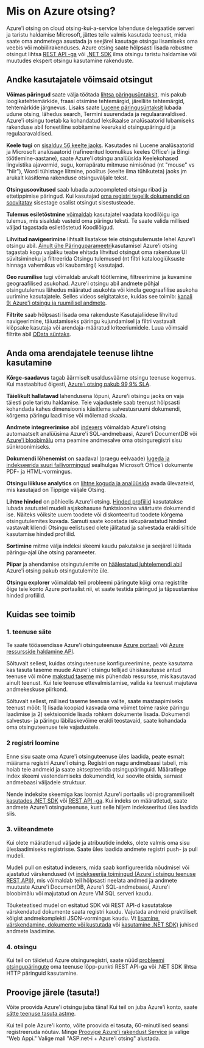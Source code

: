 <properties
    pageTitle="Mis on Azure otsing | Microsoft Azure'i | Majutatud pilveteenuses otsing"
    description="Azure'i otsing on täielikult hallatav majutatud cloud otsinguteenuse. Lisateavet selle funktsiooni ülevaade."
    services="search"
    manager="jhubbard"
    authors="ashmaka"
    documentationCenter=""/>

<tags
    ms.service="search"
    ms.devlang="NA"
    ms.workload="search"
    ms.topic="article"
    ms.tgt_pltfrm="na"
    ms.date="08/29/2016"
    ms.author="ashmaka"/>

# <a name="what-is-azure-search"></a>Mis on Azure otsing?

Azure'i otsing on cloud otsing-kui-a-service lahenduse delegaatide serveri ja taristu haldamise Microsoft, jättes teile valmis kasutada teenust, mida saate oma andmetega asustada ja seejärel kasutage otsingu lisamiseks oma veebis või mobiilirakenduses. Azure otsing saate hõlpsasti lisada robustne otsingut lihtsa [REST API -ga](https://msdn.microsoft.com/library/azure/dn798935.aspx) või [.NET SDK](search-howto-dotnet-sdk.md) ilma otsingu taristu haldamise või muutudes ekspert otsingu kasutamine rakenduste.

## <a name="give-your-users-a-powerful-search-experience"></a>Andke kasutajatele võimsaid otsingut

**Võimas päringud** saate välja töötada [lihtsa päringusüntaksit](https://msdn.microsoft.com/library/azure/dn798920.aspx), mis pakub loogikatehtemärkide, fraasi otsimine tehtemärgid, järelliite tehtemärgid, tehtemärkide järgnevus. Lisaks saate [Lucene päringusüntaksit](https://msdn.microsoft.com/library/azure/mt589323.aspx) lubada udune otsing, lähedus search, Termini suurendada ja regulaaravaldised. Azure'i otsingu toetab ka kohandatud leksikaalse analüsaatorid lubamiseks rakenduse abil foneetiline sobitamine keerukaid otsingupäringuid ja regulaaravaldised.

**Keele tugi** on [sisalduv 56 keelte jaoks](https://msdn.microsoft.com/library/azure/dn879793.aspx). Kasutades nii Lucene analüsaatorid ja Microsoft analüsaatorid (rafineeritud loomulikus keeles Office'i ja Bingi töötlemine-aastane), saate Azure'i otsingu analüüsida Keelekohased lingvistika ajavormid, sugu, korrapäratu mitmuse nimisõnad (nt "mouse" vs "hiir"), Wordi tühistage liitmine, poolitus (keelte ilma tühikuteta) jaoks jm arukalt käsitlema rakenduse otsinguväljale tekst.

**Otsingusoovitused** saab lubada autocompleted otsingu ribad ja ettetippimise päringud. Kui kasutajad [oma registri tegelik dokumendid on soovitatav](https://msdn.microsoft.com/library/azure/dn798936.aspx) sisestage osalist otsingut sisestusteade.

**Tulemus esiletõstmine** [võimaldab](https://msdn.microsoft.com/library/azure/dn798927.aspx) kasutajatel vaadata koodilõigu iga tulemus, mis sisaldab vasteid oma päringu teksti. Te saate valida millised väljad tagastada esiletõstetud Koodilõigud.

**Lihvitud navigeerimine** lihtsalt lisatakse teie otsingutulemuste lehel Azure'i otsingu abil. [Ainult ühe Päringuparameetri](https://msdn.microsoft.com/library/azure/dn798927.aspx)kasutamisel Azure'i otsing tagastab kogu vajaliku teabe ehitada lihvitud otsingut oma rakenduse UI süvitsimineku ja filtreerida Otsingu tulemused (nt filtri kataloogiüksuste hinnaga vahemikus või kaubamärgi) kasutajad.

**Geo ruumilise** tugi võimaldab arukalt töötlemine, filtreerimine ja kuvamine geograafilised asukohad. Azure'i otsingu abil andmete põhjal otsingutulemus lähedus määratud asukohta või kindla geograafilise asukoha uurimine kasutajatele. Selles videos selgitatakse, kuidas see toimib: [kanali 9: Azure'i otsingu ja ruumilisel andmete](https://channel9.msdn.com/Shows/Data-Exposed/Azure-Search-and-Geospatial-Data).

**Filtrite** saab hõlpsasti lisada oma rakenduste Kasutajaliidese lihvitud navigeerimine, täiustamiseks päringu kujundamisel ja filtri vastavalt klõpsake kasutaja või arendaja-määratud kriteeriumidele. Luua võimsaid filtrite abil [OData süntaks](https://msdn.microsoft.com/library/azure/dn798921.aspx).

## <a name="empower-your-developers-with-an-easy-to-use-service"></a>Anda oma arendajatele teenuse lihtne kasutamine

**Kõrge-saadavus** tagab äärmiselt usaldusväärne otsingu teenuse kogemus. Kui mastaabitud õigesti, [Azure'i otsing pakub 99,9% SLA](https://azure.microsoft.com/support/legal/sla/search/v1_0/).

**Täielikult hallatavad** lahendusena lõpuni, Azure'i otsingu jaoks on vaja täiesti pole taristu haldamise. Teie vajadustele saab teenust hõlpsasti kohandada kahes dimensioonis käsitlema salvestusruumi dokumendi, kõrgema päringu laadimise või mõlemad skaala.

**Andmete integreerimise** abil [indexers](https://msdn.microsoft.com/library/azure/dn946891.aspx) võimaldab Azure'i otsing automaatselt analüüsima Azure'i SQL-andmebaasi, Azure'i DocumentDB või [Azure'i bloobimälu](search-howto-indexing-azure-blob-storage.md) oma peamine andmesalve oma otsinguregistri sisu sünkroonimiseks.

**Dokumendi lõhenemist** on saadaval (praegu eelvaade) [lugeda ja indekseerida suuri failivormingud](search-howto-indexing-azure-blob-storage.md) sealhulgas Microsoft Office'i dokumente PDF- ja HTML-vormingus.

**Otsingu liikluse analytics** on [lihtne koguda ja analüüsida](search-traffic-analytics.md) avada ülevaateid, mis kasutajad on Tippige väljale Otsing.

**Lihtne hinded** on põhieelis Azure'i otsing. [Hinded profiilid](https://msdn.microsoft.com/library/azure/dn798928.aspx) kasutatakse lubada asutustel mudeli asjakohasuse funktsioonina väärtuste dokumendid ise. Näiteks võiksite uuem toodete või diskonteeritud toodete kõrgema otsingutulemites kuvada. Samuti saate koostada isikupärastatud hinded vastavalt kliendi Otsingu eelistused olete jälitatud ja salvestada eraldi siltide kasutamise hinded profiilid.

**Sortimine** mitme välja indeksi skeemi kaudu pakutakse ja seejärel lülitada päringu-ajal ühe otsing parameeter.

**Piipar** ja ahendamise otsingutulemite on [häälestatud juhtelemendi abil](search-pagination-page-layout.md) Azure'i otsing pakub otsingutulemite üle.  

**Otsingu explorer** võimaldab teil probleemi päringute kõigi oma registrite õige teie konto Azure portaalist nii, et saate testida päringud ja täpsustamise hinded profiilid.

## <a name="how-it-works"></a>Kuidas see toimib

### <a name="1-provision-service"></a>1. teenuse säte
Te saate tööasendisse Azure'i otsinguteenuse [Azure portaali](https://portal.azure.com/) või [Azure ressursside haldamine API](https://msdn.microsoft.com/library/azure/dn832684.aspx).

Sõltuvalt sellest, kuidas otsinguteenuse konfigureerimine, peate kasutama kas tasuta taseme muude Azure'i otsingu tellijad ühiskasutusse antud teenuse või mõne [makstud taseme](https://azure.microsoft.com/pricing/details/search/) mis pühendab ressursse, mis kasutavad ainult teenust. Kui teie teenuse ettevalmistamise, valida ka teenust majutava andmekeskuse piirkond.

Sõltuvalt sellest, millised taseme teenuse valite, saate mastaapimiseks teenust mõõt: 1) lisada koopiad kasvada oma võimet toime raske päringu laadimise ja 2) sektsioonide lisada rohkem dokumente lisada. Dokumendi salvestus- ja päringu läbilaskevõime eraldi teostavaid, saate kohandada oma otsinguteenuse teie vajadustele.

### <a name="2-create-index"></a>2 registri loomine
Enne sisu saate oma Azure'i otsinguteenuse üles laadida, peate esmalt määrama registri Azure'i otsing. Registri on nagu andmebaasi tabeli, mis hoiab teie andmeid ja saate aktsepteerida otsingupäringuid. Määratlege index skeemi vastendamiseks dokumendid, kui soovite otsida, sarnast andmebaasi väljadele struktuur.

Nende indeksite skeemiga kas loomist Azure'i portaalis või programmiliselt [kasutades .NET SDK](search-howto-dotnet-sdk.md) või [REST API -ga](https://msdn.microsoft.com/library/azure/dn798941.aspx). Kui indeks on määratletud, saate andmete Azure'i otsinguteenuse, kust selle hiljem indekseeritud üles laadida siis.

### <a name="3-index-data"></a>3. viiteandmete
Kui olete määratlenud väljade ja atribuutide indeks, olete valmis oma sisu üleslaadimiseks registrisse. Saate üles laadida andmete registri push- ja pull mudeli.

Mudeli pull on esitatud indexers, mida saab konfigureerida nõudmisel või ajastatud värskendused (vt [indekseerija toimingud (Azure'i otsingu teenuse REST API)](https://msdn.microsoft.com/library/azure/dn946891.aspx)), mis võimaldab teil hõlpsasti neelata andmed ja andmete muutuste Azure'i DocumentDB, Azure'i SQL-andmebaasi, Azure'i bloobimälu või majutatud on Azure VM SQL serveri kaudu.

Tõuketeatised mudel on esitatud SDK või REST API-d kasutatakse värskendatud dokumente saata registri kaudu. Vajutada andmeid praktiliselt kõigist andmekomplekti JSON-vormingus kaudu. Vt [lisamine, värskendamine, dokumente või kustutada](https://msdn.microsoft.com/library/azure/dn798930.aspx) või [kasutamine .NET SDK)](search-howto-dotnet-sdk.md) juhised andmete laadimine.

### <a name="4-search"></a>4. otsingu
Kui teil on täidetud Azure otsinguregistri, saate nüüd [probleemi otsingupäringute](https://msdn.microsoft.com/library/azure/dn798927.aspx) oma teenuse lõpp-punkti REST API-ga või .NET SDK lihtsa HTTP päringuid kasutamine.

## <a name="try-it-now-for-free"></a>Proovige järele (tasuta!)
Võite proovida Azure'i otsingu juba täna! Kui teil on juba Azure'i konto, saate [sätte teenuse tasuta astme](search-create-service-portal.md).

Kui teil pole Azure'i konto, võite proovida ei tasuta, 60-minutilised seansi registreeruda nõutav. Minge [Proovige Azure'i rakendust Service](http://go.microsoft.com/fwlink/p/?LinkId=618214) ja valige "Web Appi." Valige mall "ASP.net-i + Azure'i otsing" alustada.
